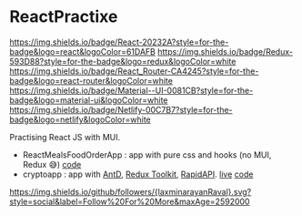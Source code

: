 # ReactPractixe
https://img.shields.io/badge/React-20232A?style=for-the-badge&logo=react&logoColor=61DAFB
https://img.shields.io/badge/Redux-593D88?style=for-the-badge&logo=redux&logoColor=white
https://img.shields.io/badge/React_Router-CA4245?style=for-the-badge&logo=react-router&logoColor=white
https://img.shields.io/badge/Material--UI-0081CB?style=for-the-badge&logo=material-ui&logoColor=white
https://img.shields.io/badge/Netlify-00C7B7?style=for-the-badge&logo=netlify&logoColor=white

Practising React JS with MUI.

- ReactMealsFoodOrderApp : app with pure css and hooks (no MUI, Redux 😅) [code](https://github.com/laxminarayanRaval/ReactPractixe/tree/main/ReactMealsFoodOrderApp)
- cryptoapp : app with [AntD](ant.design), [Redux Toolkit](), [RapidAPI](). [live](https://lx-crypto-app.netlify.app/) [code](https://github.com/laxminarayanRaval/ReactPractixe/tree/main/cryptoapp)

https://img.shields.io/github/followers/{laxminarayanRaval}.svg?style=social&label=Follow%20For%20More&maxAge=2592000
